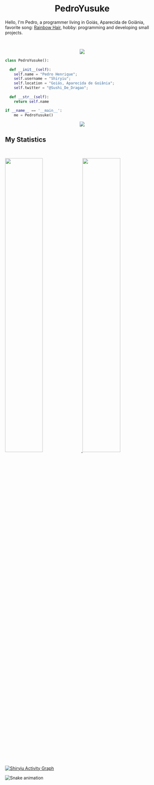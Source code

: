 <h1 align="center">
  <b>PedroYusuke</b>
</h1>

Hello, I'm Pedro, a programmer living in Goiás, Aparecida de Goiânia, favorite song:
<a href="https://www.youtube.com/watch?v=_WfBQBbaDZ4">Rainbow Hair</a>, 
hobby: programming and developing small projects.

<br>

<p>
<div align="center">
  <img src="https://img.shields.io/badge/-Java-98b982?style=for-the-badge&logo=java&logoColor=98b982&labelColor=282828">
<!-- <img src="https://img.shields.io/badge/-JavaScript-98b982?style=for-the-badge&logo=javascript&logoColor=98b982&labelColor=282828">
    <img src="https://img.shields.io/badge/-Python-98b982?style=for-the-badge&logo=python&logoColor=98b982&labelColor=282828"> -->
</div>
</p>

```python
class PedroYusuke():
    
  def __init__(self):
    self.name = "Pedro Henrique";
    self.username = "Shiryiu";
    self.location = "Goiás, Aparecida de Goiânia";
    self.twitter = "@Sushi_De_Dragao";
  
  def __str__(self):
    return self.name

if __name__ == '__main__':
    me = PedroYusuke()
```

<div align="center">
  <a href="https://open.spotify.com/user/31vzxqncbvslztn4rv7hev6yy7qa">
    <img src="https://readme-spotify-tingz.vercel.app/api/now-playing">
  </a>
</div>

<!--
<div align="center">
  <a href="https://open.spotify.com/user/31vzxqncbvslztn4rv7hev6yy7qa">
    <img src="https://spotify-readme-theta-virid.vercel.app/api?scan=true&theme=dark" width="240px">
  </a>
</div>
-->

## My Statistics

<br/>
<p align="left">
  <a href="https://twitter.com/Sushi_De_Dragao">
  <img width="49.5%" src="https://github-readme-stats.vercel.app/api?username=Shiryiu&show_icons=true&theme=gruvbox&hide_border=true" />
    <img width="49.5%" src="https://github-readme-streak-stats.herokuapp.com/?user=Shiryiu&theme=gruvbox&hide_border=true" />
  </a>
</p>
<br>

[![Shiryiu Activity Graph](https://activity-graph.herokuapp.com/graph?username=Shiryiu&custom_title=Shiryiu%20Contribution%20Graph&theme=gruvbox&bg_color=282828&hide_border=true&line=d1a01f&point=c58545)](https://twitter.com/Sushi_De_Dragao)

  ![Snake animation](https://github.com/Shiryiu/Shiryiu/blob/output/github-contribution-grid-snake.svg)



